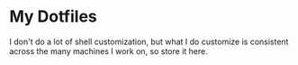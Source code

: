 My Dotfiles
===========

I don't do a lot of shell customization, but what I do customize is consistent
across the many machines I work on, so store it here.
